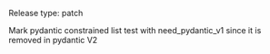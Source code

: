 Release type: patch

Mark pydantic constrained list test with need_pydantic_v1 since it is removed in pydantic V2
